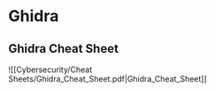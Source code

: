 # Ghidra 

## Ghidra Cheat Sheet

![[Cybersecurity/Cheat Sheets/Ghidra_Cheat_Sheet.pdf|Ghidra_Cheat_Sheet]]